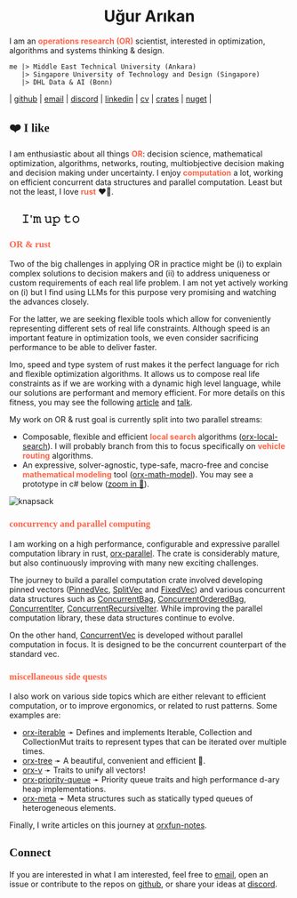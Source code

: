 <h1 align="center">Uğur Arıkan</h1>

I am an <span style="color:tomato">**operations research (OR)**</span> scientist, interested in optimization, algorithms and systems thinking & design.

```
me |> Middle East Technical University (Ankara)
   |> Singapore University of Technology and Design (Singapore)
   |> DHL Data & AI (Bonn)
```

| [github](https://github.com/orxfun) | [email](mailto:orx.ugur.arikan@gmail.com) | [discord](https://discord.gg/Jr9XDVqDtV) | [linkedin](https://www.linkedin.com/in/uarikan/) | [cv](https://orxfun.github.io/cv/) | [crates](https://crates.io/users/orxfun) | [nuget](https://www.nuget.org/profiles/orx.ugur.arikan) |



<h2 style="font-family: consolas;">❤️ I like</h2>

I am enthusiastic about all things <span style="color:tomato">**OR**</span>: decision science, mathematical optimization, algorithms, networks, routing, multiobjective decision making and decision making under uncertainty. I enjoy <span style="color:tomato">**computation**</span> a lot, working on efficient concurrent data structures and parallel computation. Least but not the least, I love <span style="color:tomato">**rust**</span> ❤️🦀.



<h2 style="font-family: consolas;">🎯 𝙸'𝚖 𝚞𝚙 𝚝𝚘</h2>

<h3 style="font-family: consolas; color:tomato">OR & rust</h3>

Two of the big challenges in applying OR in practice might be (i) to explain complex solutions to decision makers and (ii) to address uniqueness or custom requirements of each real life problem. I am not yet actively working on (i) but I find using LLMs for this purpose very promising and watching the advances closely.

For the latter, we are seeking flexible tools which allow for conveniently representing different sets of real life constraints. Although speed is an important feature in optimization tools, we even consider sacrificing performance to be able to deliver faster.

Imo, speed and type system of rust makes it the perfect language for rich and flexible optimization algorithms. It allows us to compose real life constraints as if we are working with a dynamic high level language, while our solutions are performant and memory efficient. For more details on this fitness, you may see the following [article](https://orxfun.github.io/orxfun-notes/#/zero-cost-composition-2025-10-15) and [talk](https://orxfun.github.io/talk-composing-zero-cost-abstractions-in-route-optimization/).

My work on OR & rust goal is currently split into two parallel streams:
* Composable, flexible and efficient <span style="color:tomato">**local search**</span> algorithms ([orx-local-search](https://github.com/orxfun/orx-local-search)). I will probably branch from this to focus specifically on <span style="color:tomato">**vehicle routing**</span> algorithms.
* An expressive, solver-agnostic, type-safe, macro-free and concise <span style="color:tomato">**mathematical modeling**</span> tool ([orx-math-model](https://github.com/orxfun/orx-math-model)). You may see a prototype in c# below ([zoom in 🔎](https://orxfun.github.io/orx-mathprog-gallery/img/orx_model_building_knapsack.gif)).

![knapsack](https://orxfun.github.io/orx-mathprog-gallery/img/orx_model_building_knapsack-540w.gif)






<h3 style="font-family: consolas; color:tomato">concurrency and parallel computing</h3>

I am working on a high performance, configurable and expressive parallel computation library in rust, [orx-parallel](https://crates.io/crates/orx-parallel). The crate is considerably mature, but also continuously improving with many new exciting challenges.

The journey to build a parallel computation crate involved developing pinned vectors ([PinnedVec](https://crates.io/crates/orx-pinned-vec), [SplitVec](https://crates.io/crates/orx-split-vec) and [FixedVec](https://crates.io/crates/orx-fixed-vec)) and various concurrent data structures such as [ConcurrentBag](https://crates.io/crates/orx-concurrent-bag), [ConcurrentOrderedBag](https://crates.io/crates/orx-concurrent-ordered-bag), [ConcurrentIter](https://crates.io/crates/orx-concurrent-iter), [ConcurrentRecursiveIter](https://crates.io/crates/orx-concurrent-recursive-iter). While improving the parallel computation library, these data structures continue to evolve.

On the other hand, [ConcurrentVec](https://crates.io/crates/orx-concurrent-vec) is developed without parallel computation in focus. It is designed to be the concurrent counterpart of the standard vec.




<h3 style="font-family: consolas; color:tomato">miscellaneous side quests</h3>

I also work on various side topics which are either relevant to efficient computation, or to improve ergonomics, or related to rust patterns. Some examples are:

* [orx-iterable](https://crates.io/crates/orx-iterable) ➛ Defines and implements Iterable, Collection and CollectionMut traits to represent types that can be iterated over multiple times.
* [orx-tree](https://crates.io/crates/orx-tree) ➛ A beautiful, convenient and efficient 🌳.
* [orx-v](https://crates.io/crates/orx-v) ➛ Traits to unify all vectors!
* [orx-priority-queue](https://crates.io/crates/orx-priority-queue) ➛ Priority queue traits and high performance d-ary heap implementations.
* [orx-meta](https://crates.io/crates/orx-meta) ➛ Meta structures such as statically typed queues of heterogeneous elements.

Finally, I write articles on this journey at [orxfun-notes](https://orxfun.github.io/orxfun-notes/).




<h2 style="font-family: consolas;">Connect</h2>

If you are interested in what I am interested, feel free to [email](mailto:orx.ugur.arikan@gmail.com), open an issue or contribute to the repos on [github](https://github.com/orxfun), or share your ideas at [discord](https://discord.gg/Jr9XDVqDtV).
